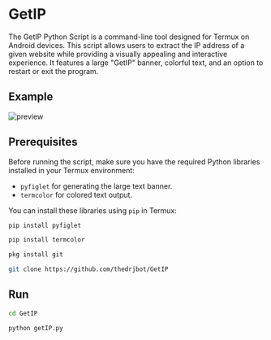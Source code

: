 # GetIP
The GetIP Python Script is a command-line tool designed for Termux on Android devices. This script allows users to extract the IP address of a given website while providing a visually appealing and interactive experience. It features a large "GetIP" banner, colorful text, and an option to restart or exit the program.

## Example
![preview](https://raw.githubusercontent.com/thedrjbot/GetIP-tool/main/images/screenshot.png)

## Prerequisites

Before running the script, make sure you have the required Python libraries installed in your Termux environment:

- `pyfiglet` for generating the large text banner.
- `termcolor` for colored text output.

You can install these libraries using `pip` in Termux:

```bash
pip install pyfiglet
```

```bash
pip install termcolor
```

```bash
pkg install git
```

```bash
git clone https://github.com/thedrjbot/GetIP
```

## Run

```bash
cd GetIP
```

```bash
python getIP.py
```


